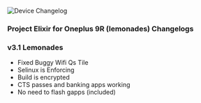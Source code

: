 ![Device Changelog](https://i.imgur.com/C0Wcdr5.png)

### Project Elixir for Oneplus 9R (lemonades) Changelogs

### v3.1 Lemonades

- Fixed Buggy Wifi Qs Tile
- Selinux is Enforcing
- Build is encrypted
- CTS passes and banking apps working
- No need to flash gapps (included)
